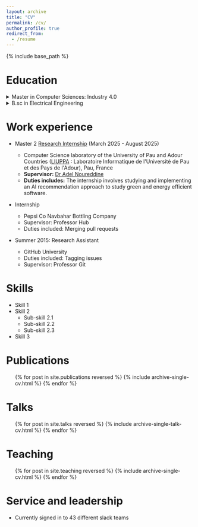 ```yaml
---
layout: archive
title: "CV"
permalink: /cv/
author_profile: true
redirect_from:
  - /resume
---
```


{% include base_path %}

Education
======
<details>
  <summary>Master in Computer Sciences: Industry 4.0</summary>
  Universiy of Pau and the Adour Region (<a href="https://formation.univ-pau.fr/en/programs/science-technology-health-STS/master-degree-XB/master-computer-science-L7EMC9TO//m2-industry-4-0-L7EMCSH1.html" target="_blank">UPPA</a>) & University of Technology of Tarbes (UTTOP, old ENIT), France, 2024-25
</details>
<details>
  <summary>B.sc in Electrical Engineering</summary>
  Mirpur University of Science and Technology (<a href="https://must.edu.pk/electrical-engineering/" target="_blank">MUST</a>), Mirpur Azad Kashmir, Pakistan, 2018-22
</details>

Work experience
======
* Master 2 <a href="https://www.noureddine.org/research/behave/internship-2025" target="_blank">Research Internship</a> (March 2025 - August 2025)
  * Computer Science laboratory of the University of Pau and Adour Countries (<a href="https://liuppa.univ-pau.fr/fr/index.html" target="_blank">LIUPPA</a> : Laboratoire Informatique de l'Université de Pau et des Pays de l'Adour), Pau, France
  * **Supervisor:** <a href="https://www.noureddine.org/" target="_blank">Dr Adel Noureddine</a>
  * **Duties includes:** The internship involves studying and implementing an AI recommendation approach to study green and energy efficient software.

* Internship
  * Pepsi Co Navbahar Bottling Company
  * Supervisor: Professor Hub
  * Duties included: Merging pull requests

* Summer 2015: Research Assistant
  * GitHub University
  * Duties included: Tagging issues
  * Supervisor: Professor Git
  
Skills
======
* Skill 1
* Skill 2
  * Sub-skill 2.1
  * Sub-skill 2.2
  * Sub-skill 2.3
* Skill 3

Publications
======
  <ul>{% for post in site.publications reversed %}
    {% include archive-single-cv.html %}
  {% endfor %}</ul>
  
Talks
======
  <ul>{% for post in site.talks reversed %}
    {% include archive-single-talk-cv.html  %}
  {% endfor %}</ul>
  
Teaching
======
  <ul>{% for post in site.teaching reversed %}
    {% include archive-single-cv.html %}
  {% endfor %}</ul>
  
Service and leadership
======
* Currently signed in to 43 different slack teams
